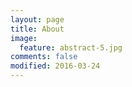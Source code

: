 ```yaml
---
layout: page
title: About
image:
  feature: abstract-5.jpg
comments: false
modified: 2016-03-24
---
```


 
